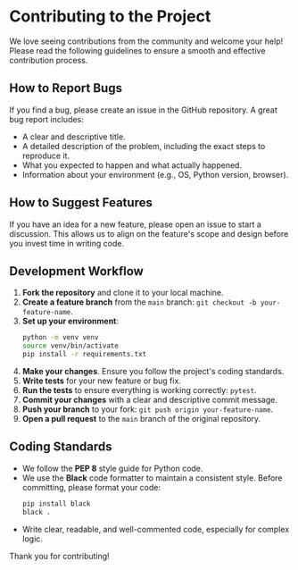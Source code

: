 # Contributing to the Project

We love seeing contributions from the community and welcome your help! Please read the following guidelines to ensure a smooth and effective contribution process.

## How to Report Bugs

If you find a bug, please create an issue in the GitHub repository. A great bug report includes:

- A clear and descriptive title.
- A detailed description of the problem, including the exact steps to reproduce it.
- What you expected to happen and what actually happened.
- Information about your environment (e.g., OS, Python version, browser).

## How to Suggest Features

If you have an idea for a new feature, please open an issue to start a discussion. This allows us to align on the feature's scope and design before you invest time in writing code.

## Development Workflow

1.  **Fork the repository** and clone it to your local machine.
2.  **Create a feature branch** from the `main` branch: `git checkout -b your-feature-name`.
3.  **Set up your environment**:
    ```bash
    python -m venv venv
    source venv/bin/activate
    pip install -r requirements.txt
    ```
4.  **Make your changes**. Ensure you follow the project's coding standards.
5.  **Write tests** for your new feature or bug fix.
6.  **Run the tests** to ensure everything is working correctly: `pytest`.
7.  **Commit your changes** with a clear and descriptive commit message.
8.  **Push your branch** to your fork: `git push origin your-feature-name`.
9.  **Open a pull request** to the `main` branch of the original repository.

## Coding Standards

- We follow the **PEP 8** style guide for Python code.
- We use the **Black** code formatter to maintain a consistent style. Before committing, please format your code:
  ```bash
  pip install black
  black .
  ```
- Write clear, readable, and well-commented code, especially for complex logic.

Thank you for contributing!
